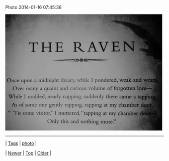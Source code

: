 <!--
title: Photo 2014-01-16 07
date: 2020-06-28T15:27:00.249Z
tags: photo
-->


Photo 2014-01-16 07:45:36

![](73496333444-0.jpg)

<!--BOTTOM-POST-NAVIGATION-->
---

| [Tags](tags.md) | [photo](tag-photo.md) |

| [Newer](73492318508.md) | [Top](index.md) | [Older](73505178143.md) |